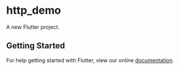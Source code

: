 # http_demo

A new Flutter project.

## Getting Started

For help getting started with Flutter, view our online
[documentation](https://flutter.io/).

